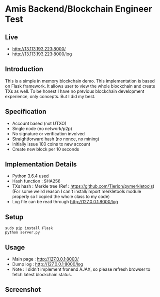 # Amis Backend/Blockchain Engineer Test

## Live
- http://13.113.193.223:8000/
- http://13.113.193.223:8000/log

## Introduction
This is a simple in memory blockchain demo. This implementation is based on Flask framework. It allows user to view the whole blockchain and create TXs as well. To be honest I have no previous blockchain development experience, only concepts. But I did my best.

## Specification
- Account based (not UTXO)
- Single node (no network/p2p)
- No signature or verification involved
- Straightforward hash (no nonce, no mining)
- Initially issue 100 coins to new account
- Create new block per 10 seconds

## Implementation Details
- Python 3.6.4 used
- Hash function : SHA256
- TXs hash : Merkle tree (Ref : https://github.com/Tierion/pymerkletools) (For some weird reason I can't install/import merkletools module properly so I copied the whole class to my code)
- Log file can be read through http://127.0.0.1:8000/log

## Setup
```
sudo pip install Flask
python server.py
```

## Usage
- Main page : http://127.0.0.1:8000/
- Dump log : http://127.0.0.1:8000/log
- Note : I didn't implement fronend AJAX, so please refresh browser to fetch latest blockchain status.

## Screenshot
